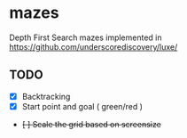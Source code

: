 # mazes
Depth First Search mazes implemented in https://github.com/underscorediscovery/luxe/

## TODO

- [x] Backtracking
- [x] Start point and goal ( green/red )
- ~~[ ] Scale the grid based on screensize~~

